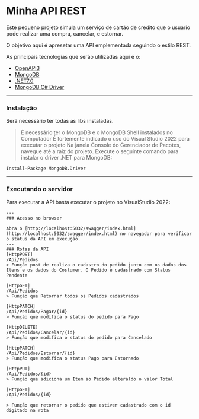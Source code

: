 # Minha API  REST

Este pequeno projeto simula um serviço de cartão de credito que o usuario pode realizar uma compra, cancelar, e estornar.

O objetivo aqui é apresetar uma API emplementada seguindo o estilo REST.

As principais tecnologias que serão utilizadas aqui é o:

- [OpenAPI3](https://swagger.io/specification/)
- [MongoDB](https://www.mongodb.com/pt-br)
- [.NET7.0](https://learn.microsoft.com/pt-br/dotnet/core/whats-new/dotnet-7)
- [MongoDB C# Driver](https://www.mongodb.com/docs/drivers/csharp/current/)

---
### Instalação

Será necessário ter todas as libs instaladas.
> É necessário ter o MongoDB e o MongoDB Shell instalados no Computador
> É fortemente indicado o uso do Visual Studio 2022 para executar o projeto
> Na janela Console do Gerenciador de Pacotes, navegue até a raiz do projeto. Execute o seguinte comando para instalar o driver .NET para MongoDB:

```
Install-Package MongoDB.Driver
```
---
### Executando o servidor


Para executar a API  basta executar o projeto no VisualStudio 2022:

```
---
### Acesso no browser

Abra o [http://localhost:5032/swagger/index.html](http://localhost:5032/swagger/index.html) no navegador para verificar o status da API em execução.
---
### Rotas da API
[HttpPOST]
/Api/Pedidos
> Função post de realiza o cadastro do pedido junto com os dados dos Itens e os dados do Costumer. O Pedido é cadastrado com Status Pendente

[HttpGET]
/Api/Pedidos
> Função que Retornar todos os Pedidos cadastrados

[HttpPATCH]
/Api/Pedidos/Pagar/{id}
> Função que modifica o status do pedido para Pago

[HttpDELETE]
/Api/Pedidos/Cancelar/{id}
> Função que modifica o status do pedido para Cancelado

[HttpPATCH]
/Api/Pedidos/Estornar/{id}
> Função que modifica o status Pago para Estornado

[HttpPUT]
/Api/Pedidos/{id}
> Função que adiciona um Item ao Pedido alteraldo o valor Total

[HttpGET]
/Api/Pedidos/{id}

> Função que retornar o pedido que estiver cadastrado com o id digitado na rota